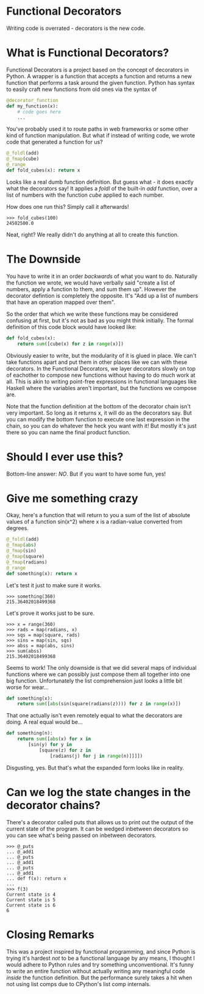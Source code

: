 Functional Decorators
=====================

Writing code is overrated - decorators is the new code.

# What is Functional Decorators?

Functional Decorators is a project based on the concept of decorators in Python.
A wrapper is a function that accepts a function and returns a new function that
performs a task around the given function. Python has syntax to easily craft new
functions from old ones via the syntax of

``` python
@decorator_function
def my_function(x):
    # code goes here
    ...
```

You've probably used it to route paths in web frameworks or some other kind of
function manipulation. But what if instead of writing code, we wrote code that
generated a function for us?

``` python
@_foldl(add)
@_fmap(cube)
@_range
def fold_cubes(x): return x
```

Looks like a real dumb function definition. But guess what - it does exactly what
the decorators say! It applies a _foldl_ of the built-in _add_ function, over a
list of numbers with the function _cube_ applied to each number.

How does one run this? Simply call it afterwards!

```
>>> fold_cubes(100)
24502500.0
```

Neat, right? We really didn't do anything at all to create this function.

# The Downside

You have to write it in an order *backwards* of what you want to do. Naturally
the function we wrote, we would have verbally said "create a list of numbers, 
apply a function to them, and sum them up". However the decorator defintion is
completely the opposite. It's "Add up a list of numbers that have an operation 
mapped over them".

So the order that which we write these functions may be considered confusing at
first, but it's not as bad as you might think initially. The formal definition
of this code block would have looked like:

``` python
def fold_cubes(x):
    return sum([cube(x) for z in range(x)])
```

Obviously easier to write, but the modularity of it is glued in place. We can't
take functions apart and put them in other places like we can with these decorators.
In the Functional Decorators, we layer decorators slowly on top of eachother to
compose new functions without having to do much work at all. This is akin to
writing point-free expressions in functional languages like Haskell where the
variables aren't important, but the functions we compose are.

Note that the function definition at the bottom of the decorator chain isn't
very important. So long as it returns x, it will do as the decorators say.
But you can modify the bottom function to execute one last expression in the chain,
so you can do whatever the heck you want with it! But mostly it's just there so you
can name the final product function.

# Should I ever use this?

Bottom-line answer: *NO*. But if you want to have some fun, yes!

# Give me something crazy

Okay, here's a function that will return to you a sum of the list of absolute
values of a function sin(x^2) where x is a radian-value converted from
degrees.

``` python
@_foldl(add)
@_fmap(abs)
@_fmap(sin)
@_fmap(square)
@_fmap(radians)
@_range
def something(x): return x
```

Let's test it just to make sure it works.

```
>>> something(360)
215.36402018499368
```

Let's prove it works just to be sure.

```
>>> x = range(360)
>>> rads = map(radians, x)
>>> sqs = map(square, rads)
>>> sins = map(sin, sqs)
>>> abss = map(abs, sins)
>>> sum(abss)
215.36402018499368
```

Seems to work! The only downside is that we did several maps of individual
functions where we can possibly just compose them all together into one big
function. Unfortunately the list comprehension just looks a little bit worse for
wear...

``` python
def something(x):
    return sum([abs(sin(square(radians(z)))) for z in range(x)])
```

That one actually isn't even remotely equal to what the decorators are doing.
A real equal would be...

``` python
def something(n):
	return sum([abs(x) for x in
		[sin(y) for y in
			[square(z) for z in
				[radians(j) for j in range(n)]]]])
```

Disgusting, yes. But that's what the expanded form looks like in reality.

# Can we log the state changes in the decorator chains?

There's a decorator called puts that allows us to print out the output of the 
current state of the program. It can be wedged inbetween decorators so you 
can see what's being passed on inbetween decorators.

```
>>> @_puts
... @_add1
... @_puts
... @_add1
... @_puts
... @_add1
... def f(x): return x
... 
>>> f(3)
Current state is 4
Current state is 5
Current state is 6
6
```

# Closing Remarks

This was a project inspired by functional programming, and since Python is trying
it's hardest *not* to be a functional language by any means, I thought I would
adhere to Python rules and try something unconventional. It's funny to write an
entire function without actually writing any meaningful code _inside_ the function
definition. But the performance surely takes a hit when not using list comps
due to CPython's list comp internals.

